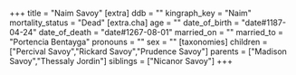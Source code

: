 +++
title = "Naim Savoy"
[extra]
ddb = ""
kingraph_key = "Naim"
mortality_status = "Dead"
[extra.cha]
age = ""
date_of_birth = "date#1187-04-24"
date_of_death = "date#1267-08-01"
married_on = ""
married_to = "Portencia Bentayga"
pronouns = ""
sex = ""
[taxonomies]
children = ["Percival Savoy","Rickard Savoy","Prudence Savoy"]
parents = ["Madison Savoy","Thessaly Jordin"]
siblings = ["Nicanor Savoy"]
+++

